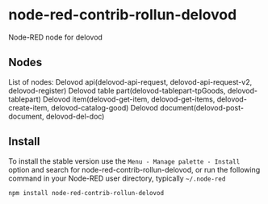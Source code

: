 node-red-contrib-rollun-delovod
================

Node-RED node for delovod

## Nodes
List of nodes:
Delovod api(delovod-api-request, delovod-api-request-v2, delovod-register)
Delovod table part(delovod-tablepart-tpGoods, delovod-tablepart)
Delovod item(delovod-get-item, delovod-get-items, delovod-create-item, delovod-catalog-good)
Delovod document(delovod-post-document, delovod-del-doc)

## Install

To install the stable version use the `Menu - Manage palette - Install`
option and search for node-red-contrib-rollun-delovod, or run the following
command in your Node-RED user directory, typically `~/.node-red`

    npm install node-red-contrib-rollun-delovod

